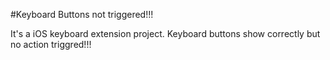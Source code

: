 #Keyboard Buttons not triggered!!!

It's a iOS keyboard extension project. Keyboard buttons show correctly but no action triggred!!!
